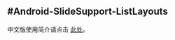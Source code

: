 #Android-SlideSupport-ListLayouts
---
中文版使用简介请点击 [此处](https://github.com/arnozhang/Android-SlideSupport-ListLayouts/blob/master/README.md)。

